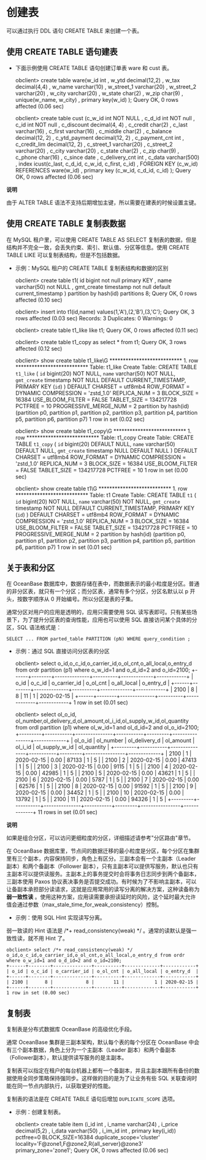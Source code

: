 创建表 
========================



可以通过执行 DDL 语句 CREATE TABLE 来创建一个表。

使用 CREATE TABLE 语句建表 
-----------------------------

* 下面示例使用 CREATE TABLE 语句创建订单表 ware 和 cust 表。

  




    obclient> create table ware(w_id int
       , w_ytd decimal(12,2)
        , w_tax decimal(4,4)
        , w_name varchar(10)
        , w_street_1 varchar(20)
        , w_street_2 varchar(20)
        , w_city varchar(20)
        , w_state char(2)
        , w_zip char(9)
        , unique(w_name, w_city)
        , primary key(w_id)
        );
    Query OK, 0 rows affected (0.06 sec)
    
    obclient> create table cust (c_w_id int NOT NULL
         , c_d_id int NOT null
         , c_id int NOT null
         , c_discount decimal(4, 4)
         , c_credit char(2)
         , c_last varchar(16)
         , c_first varchar(16)
         , c_middle char(2)
         , c_balance decimal(12, 2)
         , c_ytd_payment decimal(12, 2)
         , c_payment_cnt int
         , c_credit_lim decimal(12, 2)
         , c_street_1 varchar(20)
         , c_street_2 varchar(20)
         , c_city varchar(20)
         , c_state char(2)
         , c_zip char(9)
         , c_phone char(16)
         , c_since date
         , c_delivery_cnt int
         , c_data varchar(500)
         , index icust(c_last, c_d_id, c_w_id, c_first, c_id)
         , FOREIGN KEY (c_w_id) REFERENCES ware(w_id)
         , primary key (c_w_id, c_d_id, c_id)
         );
    Query OK, 0 rows affected (0.06 sec)


**说明**



由于 ALTER TABLE 语法不支持后期增加主键，所以需要在建表的时候设置主键。



使用 CREATE TABLE 复制表数据 
------------------------------

在 MySQL 租户里，可以使用 CREATE TABLE AS SELECT 复制表的数据，但是结构并不完全一致，会丢失约束、索引、默认值、分区等信息。使用 CREATE TABLE LIKE 可以复制表结构，但是不包括数据。

* 示例：MySQL 租户的 CREATE TABLE 复制表结构和数据的区别

  




    obclient> create table t1(
        id bigint not null primary KEY
        , name varchar(50) not NULL
        , gmt_create timestamp not null default current_timestamp
    ) partition by hash(id) partitions 8;
    Query OK, 0 rows affected (0.10 sec)
    
    obclient> insert into t1(id,name) values(1,'A'),(2,'B'),(3,'C');
    Query OK, 3 rows affected (0.03 sec)
    Records: 3  Duplicates: 0  Warnings: 0
    
    obclient> create table t1_like like t1;
    Query OK, 0 rows affected (0.11 sec)
    
    obclient> create table t1_copy as select * from t1;
    Query OK, 3 rows affected (0.12 sec)
    
    obclient> show create table t1_like\G
    *************************** 1. row ***************************
           Table: t1_like
    Create Table: CREATE TABLE `t1_like` (
      `id` bigint(20) NOT NULL,
      `name` varchar(50) NOT NULL,
      `gmt_create` timestamp NOT NULL DEFAULT CURRENT_TIMESTAMP,
      PRIMARY KEY (`id`)
    ) DEFAULT CHARSET = utf8mb4 ROW_FORMAT = DYNAMIC COMPRESSION = 'zstd_1.0' REPLICA_NUM = 3 BLOCK_SIZE = 16384 USE_BLOOM_FILTER = FALSE TABLET_SIZE = 134217728 PCTFREE = 10 PROGRESSIVE_MERGE_NUM = 2
     partition by hash(id)
    (partition p0,
    partition p1,
    partition p2,
    partition p3,
    partition p4,
    partition p5,
    partition p6,
    partition p7)
    1 row in set (0.02 sec)
    
    obclient> show create table t1_copy\G
    *************************** 1. row ***************************
           Table: t1_copy
    Create Table: CREATE TABLE `t1_copy` (
      `id` bigint(20) DEFAULT NULL,
      `name` varchar(50) DEFAULT NULL,
      `gmt_create` timestamp NULL DEFAULT NULL
    ) DEFAULT CHARSET = utf8mb4 ROW_FORMAT = DYNAMIC COMPRESSION = 'zstd_1.0' REPLICA_NUM = 3 BLOCK_SIZE = 16384 USE_BLOOM_FILTER = FALSE TABLET_SIZE = 134217728 PCTFREE = 10
    1 row in set (0.00 sec)
    
    obclient> show create table t1\G
    *************************** 1. row ***************************
           Table: t1
    Create Table: CREATE TABLE `t1` (
      `id` bigint(20) NOT NULL,
      `name` varchar(50) NOT NULL,
      `gmt_create` timestamp NOT NULL DEFAULT CURRENT_TIMESTAMP,
      PRIMARY KEY (`id`)
    ) DEFAULT CHARSET = utf8mb4 ROW_FORMAT = DYNAMIC COMPRESSION = 'zstd_1.0' REPLICA_NUM = 3 BLOCK_SIZE = 16384 USE_BLOOM_FILTER = FALSE TABLET_SIZE = 134217728 PCTFREE = 10 PROGRESSIVE_MERGE_NUM = 2
     partition by hash(id)
    (partition p0,
    partition p1,
    partition p2,
    partition p3,
    partition p4,
    partition p5,
    partition p6,
    partition p7)
    1 row in set (0.01 sec)





关于表和分区 
---------------

在 OceanBase 数据库中，数据存储在表中，而数据表示的最小粒度是分区。普通的非分区表，就只有一个分区；而分区表，通常有多个分区，分区名默认以 p 开头，按数字顺序从 0 开始编号。所以分区是表的子集。

通常分区对用户的应用是透明的，应用只需要使用 SQL 读写表即可。只有某些场景下，为了提升分区表的查询性能，应用也可以使用 SQL 直接访问某个具体的分区，SQL 语法格式是：

    SELECT ... FROM parted_table PARTITION (pN) WHERE query_condition ;



* 示例：通过 SQL 直接访问分区表的分区

  




    obclient> select o_id,o_c_id,o_carrier_id,o_ol_cnt,o_all_local,o_entry_d from ordr partition (p1) where o_w_id=1 and o_d_id=2 and o_id=2100;
    +------+--------+--------------+----------+-------------+------------+
    | o_id | o_c_id | o_carrier_id | o_ol_cnt | o_all_local | o_entry_d  |
    +------+--------+--------------+----------+-------------+------------+
    | 2100 |      8 |            8 |       11 |           1 | 2020-02-15 |
    +------+--------+--------------+----------+-------------+------------+
    1 row in set (0.01 sec)
    
    obclient> select ol_o_id, ol_number,ol_delivery_d,ol_amount,ol_i_id,ol_supply_w_id,ol_quantity from ordl partition (p1) where ol_w_id=1 and ol_d_id=2 and ol_o_id=2100;
    +---------+-----------+---------------+-----------+---------+----------------+-------------+
    | ol_o_id | ol_number | ol_delivery_d | ol_amount | ol_i_id | ol_supply_w_id | ol_quantity |
    +---------+-----------+---------------+-----------+---------+----------------+-------------+
    |    2100 |         1 | 2020-02-15    |      0.00 |   87133 |              1 |           5 |
    |    2100 |         2 | 2020-02-15    |      0.00 |   47413 |              1 |           5 |
    |    2100 |         3 | 2020-02-15    |      0.00 |    9115 |              1 |           5 |
    |    2100 |         4 | 2020-02-15    |      0.00 |   42985 |              1 |           5 |
    |    2100 |         5 | 2020-02-15    |      0.00 |   43621 |              1 |           5 |
    |    2100 |         6 | 2020-02-15    |      0.00 |    5787 |              1 |           5 |
    |    2100 |         7 | 2020-02-15    |      0.00 |   62576 |              1 |           5 |
    |    2100 |         8 | 2020-02-15    |      0.00 |   91592 |              1 |           5 |
    |    2100 |         9 | 2020-02-15    |      0.00 |   34452 |              1 |           5 |
    |    2100 |        10 | 2020-02-15    |      0.00 |   13792 |              1 |           5 |
    |    2100 |        11 | 2020-02-15    |      0.00 |   94326 |              1 |           5 |
    +---------+-----------+---------------+-----------+---------+----------------+-------------+
    11 rows in set (0.01 sec)


**说明**



如果是组合分区，可以访问更细粒度的分区，详细描述请参考"分区路由"章节。

在 OceanBase 数据库里，节点间的数据迁移的最小粒度是分区，每个分区在集群里有三个副本，内容保持同步，角色上有区分。三副本会有一个主副本（Leader 副本）和两个备副本（Follower 副本），只有主副本可以提供写服务，默认也只有主副本可以提供读服务。主副本上的事务提交时会将事务日志同步到两个备副本，三副本使用 Paxos 协议表决事务是否提交成功。有时候为了不影响主副本，可以让备副本承担部分读请求，这就是应用常用的读写分离的解决方案，这种读备称为 **弱一致性读** 。使用这种方案，应用读需要承担读延时的风险，这个延时最大允许值会通过参数（max_stale_time_for_weak_consistency）控制。

* 示例：使用 SQL Hint 实现读写分离。

  




弱一致读的 Hint 语法是 /\*+ read_consistency(weak) \*/ 。通常的读默认是强一致性读，就不用 Hint 了。

    obclient> select /*+ read_consistency(weak) */ o_id,o_c_id,o_carrier_id,o_ol_cnt,o_all_local,o_entry_d from ordr where o_w_id=1 and o_d_id=2 and o_id=2100;
    +------+--------+--------------+----------+-------------+------------+
    | o_id | o_c_id | o_carrier_id | o_ol_cnt | o_all_local | o_entry_d  |
    +------+--------+--------------+----------+-------------+------------+
    | 2100 |      8 |            8 |       11 |           1 | 2020-02-15 |
    +------+--------+--------------+----------+-------------+------------+
    1 row in set (0.00 sec)





复制表 
------------

复制表是分布式数据库 OceanBase 的高级优化手段。

通常 OceanBase 集群是三副本架构，默认每个表的每个分区在 OceanBase 中会有三个副本数据，角色上分为一个主副本（Leader 副本）和两个备副本（Follower副本），默认提供读写服务的是主副本。

复制表可以指定在租户的每台机器上都有一个备副本，并且主副本跟所有备份的数据使用全同步策略保持强同步。这样做的目的是为了让业务有些 SQL 关联查询时能在同一节点内部执行，以获取更好的性能。

复制表的语法是在 CREATE TABLE 语句后增加 `DUPLICATE_SCOPE` 选项。

* 示例：创建复制表。

  




    obclient> create table item (i_id int
         , i_name varchar(24)
         , i_price decimal(5,2)
         , i_data varchar(50)
         , i_im_id int
         , primary key(i_id))  pctfree=0 BLOCK_SIZE=16384
          duplicate_scope='cluster' locality='F@zone1,F@zone2,R{all_server}@zone3' primary_zone='zone1';
    Query OK, 0 rows affected (0.06 sec)



